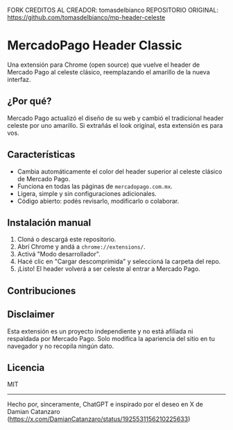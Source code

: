 FORK
CREDITOS AL CREADOR: tomasdelbianco
REPOSITORIO ORIGINAL: https://github.com/tomasdelbianco/mp-header-celeste

# MercadoPago Header Classic

Una extensión para Chrome (open source) que vuelve el header de Mercado Pago al celeste clásico, reemplazando el amarillo de la nueva interfaz.

## ¿Por qué?

Mercado Pago actualizó el diseño de su web y cambió el tradicional header celeste por uno amarillo. Si extrañás el look original, esta extensión es para vos.

## Características

- Cambia automáticamente el color del header superior al celeste clásico de Mercado Pago.
- Funciona en todas las páginas de `mercadopago.com.mx`.
- Ligera, simple y sin configuraciones adicionales.
- Código abierto: podés revisarlo, modificarlo o colaborar.

## Instalación manual

1. Cloná o descargá este repositorio.
2. Abrí Chrome y andá a `chrome://extensions/`.
3. Activá "Modo desarrollador".
4. Hacé clic en "Cargar descomprimida" y seleccioná la carpeta del repo.
5. ¡Listo! El header volverá a ser celeste al entrar a Mercado Pago.

## Contribuciones

## Disclaimer
Esta extensión es un proyecto independiente y no está afiliada ni respaldada por Mercado Pago. Solo modifica la apariencia del sitio en tu navegador y no recopila ningún dato.

## Licencia

MIT

---

Hecho por, sinceramente, ChatGPT e inspirado por el deseo en X de Damian Catanzaro (https://x.com/DamianCatanzaro/status/1925531156210225633)
